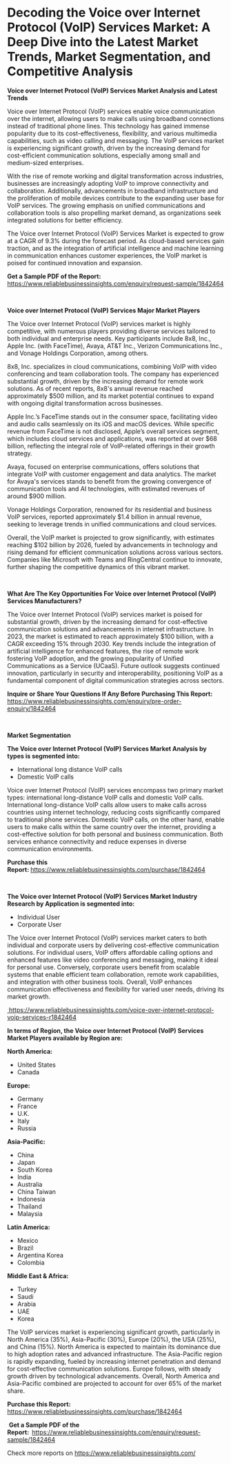 <p><h1>Decoding the Voice over Internet Protocol (VoIP) Services Market: A Deep Dive into the Latest Market Trends, Market Segmentation, and Competitive Analysis</h1></p><p><strong>Voice over Internet Protocol (VoIP) Services Market Analysis and Latest Trends</strong></p>
<p><p>Voice over Internet Protocol (VoIP) services enable voice communication over the internet, allowing users to make calls using broadband connections instead of traditional phone lines. This technology has gained immense popularity due to its cost-effectiveness, flexibility, and various multimedia capabilities, such as video calling and messaging. The VoIP services market is experiencing significant growth, driven by the increasing demand for cost-efficient communication solutions, especially among small and medium-sized enterprises.</p><p>With the rise of remote working and digital transformation across industries, businesses are increasingly adopting VoIP to improve connectivity and collaboration. Additionally, advancements in broadband infrastructure and the proliferation of mobile devices contribute to the expanding user base for VoIP services. The growing emphasis on unified communications and collaboration tools is also propelling market demand, as organizations seek integrated solutions for better efficiency.</p><p>The Voice over Internet Protocol (VoIP) Services Market is expected to grow at a CAGR of 9.3% during the forecast period. As cloud-based services gain traction, and as the integration of artificial intelligence and machine learning in communication enhances customer experiences, the VoIP market is poised for continued innovation and expansion.</p></p>
<p><strong>Get a Sample PDF of the Report:&nbsp;</strong> <a href="https://www.reliablebusinessinsights.com/enquiry/request-sample/1842464?utm_campaign=97&utm_medium=2&utm_source=Github&utm_content=ia&utm_term=01012025&utm_id=voice-over-internet-protocol-voip-services">https://www.reliablebusinessinsights.com/enquiry/request-sample/1842464</a></p>
<p>&nbsp;</p>
<p><strong>Voice over Internet Protocol (VoIP) Services Major Market Players</strong></p>
<p><p>The Voice over Internet Protocol (VoIP) services market is highly competitive, with numerous players providing diverse services tailored to both individual and enterprise needs. Key participants include 8x8, Inc., Apple Inc. (with FaceTime), Avaya, AT&T Inc., Verizon Communications Inc., and Vonage Holdings Corporation, among others.</p><p>8x8, Inc. specializes in cloud communications, combining VoIP with video conferencing and team collaboration tools. The company has experienced substantial growth, driven by the increasing demand for remote work solutions. As of recent reports, 8x8's annual revenue reached approximately $500 million, and its market potential continues to expand with ongoing digital transformation across businesses.</p><p>Apple Inc.’s FaceTime stands out in the consumer space, facilitating video and audio calls seamlessly on its iOS and macOS devices. While specific revenue from FaceTime is not disclosed, Apple’s overall services segment, which includes cloud services and applications, was reported at over $68 billion, reflecting the integral role of VoIP-related offerings in their growth strategy.</p><p>Avaya, focused on enterprise communications, offers solutions that integrate VoIP with customer engagement and data analytics. The market for Avaya's services stands to benefit from the growing convergence of communication tools and AI technologies, with estimated revenues of around $900 million.</p><p>Vonage Holdings Corporation, renowned for its residential and business VoIP services, reported approximately $1.4 billion in annual revenue, seeking to leverage trends in unified communications and cloud services.</p><p>Overall, the VoIP market is projected to grow significantly, with estimates reaching $102 billion by 2026, fueled by advancements in technology and rising demand for efficient communication solutions across various sectors. Companies like Microsoft with Teams and RingCentral continue to innovate, further shaping the competitive dynamics of this vibrant market.</p></p>
<p>&nbsp;</p>
<p><strong>What Are The Key Opportunities For Voice over Internet Protocol (VoIP) Services Manufacturers?</strong></p>
<p><p>The Voice over Internet Protocol (VoIP) services market is poised for substantial growth, driven by the increasing demand for cost-effective communication solutions and advancements in internet infrastructure. In 2023, the market is estimated to reach approximately $100 billion, with a CAGR exceeding 15% through 2030. Key trends include the integration of artificial intelligence for enhanced features, the rise of remote work fostering VoIP adoption, and the growing popularity of Unified Communications as a Service (UCaaS). Future outlook suggests continued innovation, particularly in security and interoperability, positioning VoIP as a fundamental component of digital communication strategies across sectors.</p></p>
<p><strong>Inquire or Share Your Questions If Any Before Purchasing This Report:</strong> <a href="https://www.reliablebusinessinsights.com/enquiry/pre-order-enquiry/1842464?utm_campaign=97&utm_medium=2&utm_source=Github&utm_content=ia&utm_term=01012025&utm_id=voice-over-internet-protocol-voip-services">https://www.reliablebusinessinsights.com/enquiry/pre-order-enquiry/1842464</a></p>
<p>&nbsp;</p>
<p><strong>Market Segmentation</strong></p>
<p><strong>The Voice over Internet Protocol (VoIP) Services Market Analysis by types is segmented into:</strong></p>
<p><ul><li>International long distance VoIP calls</li><li>Domestic VoIP calls</li></ul></p>
<p><p>Voice over Internet Protocol (VoIP) services encompass two primary market types: international long-distance VoIP calls and domestic VoIP calls. International long-distance VoIP calls allow users to make calls across countries using internet technology, reducing costs significantly compared to traditional phone services. Domestic VoIP calls, on the other hand, enable users to make calls within the same country over the internet, providing a cost-effective solution for both personal and business communication. Both services enhance connectivity and reduce expenses in diverse communication environments.</p></p>
<p><strong>Purchase this Report:&nbsp;</strong><a href="https://www.reliablebusinessinsights.com/purchase/1842464?utm_campaign=97&utm_medium=2&utm_source=Github&utm_content=ia&utm_term=01012025&utm_id=voice-over-internet-protocol-voip-services">https://www.reliablebusinessinsights.com/purchase/1842464</a></p>
<p>&nbsp;</p>
<p><strong>The Voice over Internet Protocol (VoIP) Services Market Industry Research by Application is segmented into:</strong></p>
<p><ul><li>Individual User</li><li>Corporate User</li></ul></p>
<p><p>The Voice over Internet Protocol (VoIP) services market caters to both individual and corporate users by delivering cost-effective communication solutions. For individual users, VoIP offers affordable calling options and enhanced features like video conferencing and messaging, making it ideal for personal use. Conversely, corporate users benefit from scalable systems that enable efficient team collaboration, remote work capabilities, and integration with other business tools. Overall, VoIP enhances communication effectiveness and flexibility for varied user needs, driving its market growth.</p></p>
<p><a href="https://www.reliablebusinessinsights.com/voice-over-internet-protocol-voip-services-r1842464?utm_campaign=97&utm_medium=2&utm_source=Github&utm_content=ia&utm_term=01012025&utm_id=voice-over-internet-protocol-voip-services">&nbsp;https://www.reliablebusinessinsights.com/voice-over-internet-protocol-voip-services-r1842464</a></p>
<p><strong>In terms of Region, the Voice over Internet Protocol (VoIP) Services Market Players available by Region are:</strong></p>
<p>
    <p> <strong> North America: </strong>
        <ul>
            <li>United States</li>
            <li>Canada</li>
        </ul>
        </p> 
    <p> <strong> Europe: </strong>
        <ul>
            <li>Germany</li>
            <li>France</li>
            <li>U.K.</li>
            <li>Italy</li>
            <li>Russia</li>
        </ul>
        </p> 
    <p> <strong> Asia-Pacific: </strong>
        <ul>
            <li>China</li>
            <li>Japan</li>
            <li>South Korea</li>
            <li>India</li>
            <li>Australia</li>
            <li>China Taiwan</li>
            <li>Indonesia</li>
            <li>Thailand</li>
            <li>Malaysia</li>
        </ul>
        </p> 
    <p> <strong> Latin America: </strong>
        <ul>
            <li>Mexico</li>
            <li>Brazil</li>
            <li>Argentina Korea</li>
            <li>Colombia</li>
        </ul>
        </p> 
    <p> <strong> Middle East & Africa: </strong>
        <ul>
            <li>Turkey</li>
            <li>Saudi</li>
            <li>Arabia</li>
            <li>UAE</li>
            <li>Korea</li>
        </ul>
    </p>
    </p>
<p><p>The VoIP services market is experiencing significant growth, particularly in North America (35%), Asia-Pacific (30%), Europe (20%), the USA (25%), and China (15%). North America is expected to maintain its dominance due to high adoption rates and advanced infrastructure. The Asia-Pacific region is rapidly expanding, fueled by increasing internet penetration and demand for cost-effective communication solutions. Europe follows, with steady growth driven by technological advancements. Overall, North America and Asia-Pacific combined are projected to account for over 65% of the market share.</p></p>
<p><strong>Purchase this Report: </strong><a href="https://www.reliablebusinessinsights.com/purchase/1842464?utm_campaign=97&utm_medium=2&utm_source=Github&utm_content=ia&utm_term=01012025&utm_id=voice-over-internet-protocol-voip-services">https://www.reliablebusinessinsights.com/purchase/1842464</a></p>
<p>&nbsp;<strong>Get a Sample PDF of the Report:&nbsp;&nbsp;</strong><a href="https://www.reliablebusinessinsights.com/enquiry/request-sample/1842464?utm_campaign=97&utm_medium=2&utm_source=Github&utm_content=ia&utm_term=01012025&utm_id=voice-over-internet-protocol-voip-services">https://www.reliablebusinessinsights.com/enquiry/request-sample/1842464</a></p>
<p><strong></strong></p>
<p>Check more reports on <a href="https://www.reliablebusinessinsights.com/?utm_campaign=97&utm_medium=2&utm_source=Github&utm_content=ia&utm_term=01012025&utm_id=voice-over-internet-protocol-voip-services">https://www.reliablebusinessinsights.com/</a></p>